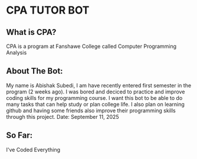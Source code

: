 # CPA TUTOR BOT

## What is CPA? 
CPA is a program at Fanshawe College called Computer Programming Analysis

## About The Bot:
My name is Abishak Subedi, I am have recently entered first semester in the program (2 weeks ago). I was bored and deciced to practice and improve coding skills for my programming course. I want this bot to be able to do many tasks that can help study or plan college life. I also plan on learning github and having some friends also improve their programming skills through this project.
Date: September 11, 2025

## So Far:
I've Coded Everything
